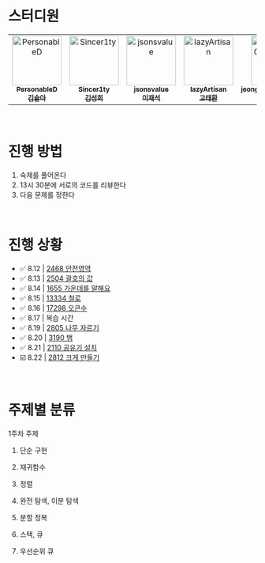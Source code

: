 # 스터디원

<table>
  <tr>
    <td align="center">
      <a href="https://github.com/PersonableD">
        <img src="https://github.com/PersonableD.png" width="100px;" alt="PersonableD"/><br />
        <sub><b>PersonableD</b></sub><br/>
        <sub><b>김슬아</b></sub>
      </a>
    </td>
    <td align="center">
      <a href="https://github.com/Sincer1ty">
        <img src="https://github.com/Sincer1ty.png" width="100px;" alt="Sincer1ty"/><br />
        <sub><b>Sincer1ty</b></sub><br/>
        <sub><b>김성희</b></sub>
      </a>
    </td>
    <td align="center">
      <a href="https://github.com/jsonsvalue">
        <img src="https://github.com/jsonsvalue.png" width="100px;" alt="jsonsvalue"/><br />
        <sub><b>jsonsvalue</b></sub><br/>
        <sub><b>이재석</b></sub>
      </a>
    </td>
    <td align="center">
      <a href="https://github.com/lazyArtisan">
        <img src="https://github.com/lazyArtisan.png" width="100px;" alt="lazyArtisan"/><br />
        <sub><b>lazyArtisan</b></sub><br/>
        <sub><b>고태환</b></sub>
      </a>
    </td>
    <td align="center">
      <a href="https://github.com/jeongyuje0ngyujeong">
        <img src="https://github.com/jeongyuje0ngyujeong.png" width="100px;" alt="jeongyuje0ngyujeong"/><br />
        <sub><b>jeongyuje0ngyujeong</b></sub><br/>
        <sub><b>정유정</b></sub>
      </a>
    </td>
  </tr>
</table>


<br>

# 진행 방법

1. 숙제를 풀어온다
2. 13시 30분에 서로의 코드를 리뷰한다
3. 다음 문제를 정한다

<br>

# 진행 상황

- ✅ 8.12 | [2468 안전영역](https://www.acmicpc.net/problem/2468)  
- ✅ 8.13 | [2504 괄호의 값](https://www.acmicpc.net/problem/2504)  
- ✅ 8.14 | [1655 가운데를 말해요](https://www.acmicpc.net/problem/1655)
- ✅ 8.15 | [13334 철로](https://www.acmicpc.net/problem/13334)
- ✅ 8.16 | [17298 오큰수](https://www.acmicpc.net/problem/17298)
- ✅ 8.17 | 복습 시간
- ✅ 8.19 | [2805 나무 자르기](https://www.acmicpc.net/problem/2805)
- ✅ 8.20 | [3190 뱀](https://www.acmicpc.net/problem/3190)
- ✅ 8.21 | [2110 공유기 설치](https://www.acmicpc.net/problem/2110)
- ☑️ 8.22 | [2812 크게 만들기](https://www.acmicpc.net/problem/2812)

<br>

# 주제별 분류
1주차 주제
1. 단순 구현
2. 재귀함수

3. 정렬
4. 완전 탐색, 이분 탐색 
5. 분할 정복

6. 스택, 큐 
7. 우선순위 큐
